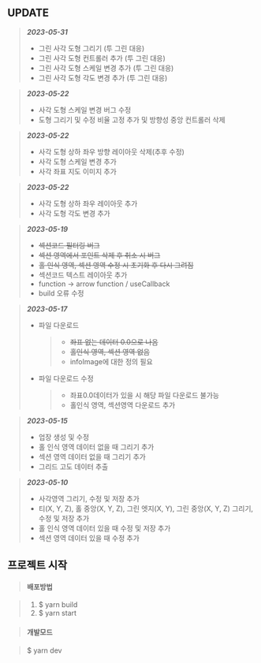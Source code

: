 ## UPDATE

> **_2023-05-31_**
>
> - 그린 사각 도형 그리기 (투 그린 대응)
> - 그린 사각 도형 컨트롤러 추가 (투 그린 대응)
> - 그린 사각 도형 스케일 변경 추가 (투 그린 대응)
> - 그린 사각 도형 각도 변경 추가 (투 그린 대응)

> **_2023-05-22_**
>
> - 사각 도형 스케일 변경 버그 수정
> - 도형 그리기 및 수정 비율 고정 추가 및 방향성 중앙 컨트롤러 삭제

> **_2023-05-22_**
>
> - 사각 도형 상하 좌우 방향 레이아웃 삭제(추후 수정)
> - 사각 도형 스케일 변경 추가
> - 사각 좌표 지도 이미지 추가

> **_2023-05-22_**
>
> - 사각 도형 상하 좌우 레이아웃 추가
> - 사각 도형 각도 변경 추가

> **_2023-05-19_**
>
> - ~~섹션코드 필터링 버그~~
> - ~~섹션 영역에서 포인트 삭제 후 취소 시 버그~~
> - ~~홀 인식 영역, 섹션 영역 수정 시 초기화 후 다시 그려짐~~
> - 섹션코드 텍스트 레이아웃 추가
> - function -> arrow function / useCallback
> - build 오류 수정

> **_2023-05-17_**
>
> - 파일 다운로드
>
>   > - ~~좌표 없는 데이터 0.0으로 나옴~~
>   > - ~~홀인식 영역, 섹션 영역 없음~~
>   > - infoImage에 대한 정의 필요
>
> - 파일 다운로드 수정
>   > - 좌표0.0데이터가 있을 시 해당 파일 다운로드 불가능
>   > - 홀인식 영역, 섹션영역 다운로드 추가

> **_2023-05-15_**
>
> - 업장 생성 및 수정
> - 홀 인식 영역 데이터 없을 때 그리기 추가
> - 섹션 영역 데이터 없을 때 그리기 추가
> - 그리드 고도 데이터 추출

> **_2023-05-10_**
>
> - 사각영역 그리기, 수정 및 저장 추가
> - 티(X, Y, Z), 홀 중앙(X, Y, Z), 그린 엣지(X, Y), 그린 중앙(X, Y, Z) 그리기, 수정 및 저장 추가
> - 홀 인식 영역 데이터 있을 때 수정 및 저장 추가
> - 섹션 영역 데이터 있을 때 수정 추가

## 프로젝트 시작

> #### 배포방법

> 1. $ yarn build
> 2. $ yarn start

> #### 개발모드

> $ yarn dev
